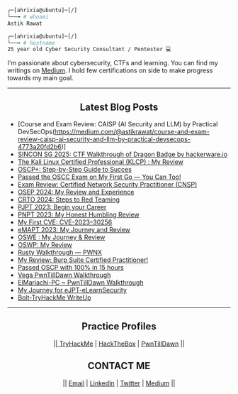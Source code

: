 ```bash
┌─[ahrixia@ubuntu]─[/]
└──╼ # whoami
Astik Rawat

┌─[ahrixia@ubuntu]─[/]
└──╼ # hostname
25 year old Cyber Security Consultant / Pentester 💻
```

I'm passionate about cybersecurity, CTFs and learning. You can find my writings on [Medium](https://astikrawat.medium.com/). 
I hold few certifications on side to make progress towards my main goal.

  ---

<h2 align='center'> Latest Blog Posts </h2>

<!-- BLOG-POST-LIST:START -->
- [Course and Exam Review: CAISP (AI Security and LLM) by Practical DevSecOps(https://medium.com/@astikrawat/course-and-exam-review-caisp-ai-security-and-llm-by-practical-devsecops-4773a20fd2b6)]
- [SINCON SG 2025: CTF Walkthrough of Dragon Badge by hackerware.io](https://astikrawat.medium.com/sincon-sg-2025-ctf-walkthrough-of-dragon-badge-by-hackerware-io-1efb31322f10)
- [The Kali Linux Certified Professional (KLCP) : My Review](https://astikrawat.medium.com/the-kali-linux-certified-professional-klcp-my-review-a72fb918c0f7)
- [OSCP+: Step-by-Step Guide to Succes](https://astikrawat.medium.com/oscp-step-by-step-guide-to-success-9ff3d189dbb2)
- [Passed the OSCC Exam on My First Go — You Can Too!](https://astikrawat.medium.com/passed-the-oscc-exam-on-my-first-go-you-can-too-b2898047d8b6)
- [Exam Review: Certified Network Security Practitioner (CNSP)](https://astikrawat.medium.com/exam-review-certified-network-security-practitioner-cnsp-dbb6740a836f)
- [OSEP 2024: My Review and Experience](https://astikrawat.medium.com/osep-2024-my-review-and-experience-059b753645f4)
- [CRTO 2024: Steps to Red Teaming](https://astikrawat.medium.com/crto-2024-steps-to-red-teaming-4f195945d694)
- [PJPT 2023: Begin your Career](https://astikrawat.medium.com/pjpt-2023-begin-your-career-b0b3a6f323af)
- [PNPT 2023: My Honest Humbling Review](https://astikrawat.medium.com/pnpt-2023-my-honest-humbling-review-24786b34cc77)
- [My First CVE: CVE-2023–30256](https://astikrawat.medium.com/my-first-cve-cve-2023-30256-63bc0de6c9f3)
- [eMAPT 2023: My Journey and Review](https://astikrawat.medium.com/emapt-2023-my-journey-and-review-f4b501d09f61)
- [OSWE : My Journey & Review](https://astikrawat.medium.com/oswe-2022-my-journey-review-df9e34e89629)
- [OSWP: My Review](https://astikrawat.medium.com/oswp-my-review-1154beafe8d2)
- [Rusty Walkthrough — PWNX](https://astikrawat.medium.com/rusty-walkthrough-pwnx-6b6b049a1528)
- [My Review: Burp Suite Certified Practitioner!](https://astikrawat.medium.com/my-review-burp-suite-certified-practitioner-8269bb8e382f)
- [Passed OSCP with 100% in 15 hours](https://astikrawat.medium.com/passed-oscp-with-100-in-15-hours-91d19ef766aa)
- [Vega PwnTillDawn Walkthrough](https://astikrawat.medium.com/vega-pwntilldawn-walkthrough-e1fd01cbc473)
- [ElMariachi-PC ~ PwnTillDawn Walkthrough](https://astikrawat.medium.com/elmariachi-pc-pwntilldawn-walkthrough-7c8468bd836a)
- [My Journey for eJPT-eLearnSecurity](https://astikrawat.medium.com/my-journey-for-ejpt-elearnsecurity-79ef105959f0)
- [Bolt-TryHackMe WriteUp](https://astikrawat.medium.com/bolt-tryhackme-writeup-9497c28ec213)
<!-- BLOG-POST-LIST:END -->

<!--Blog Post Workflow repo : https://github.com/gautamkrishnar/blog-post-workflow -->
<!-- Thanks to Gautam for blog workflow -->
  ------

<h2 align='center'> Practice Profiles </h2>

<p align='center'>
||<a href = "https://www.tryhackme.com/p/ahrixia"> TryHackMe</a> |
<a href = "https://www.hackthebox.eu/home/users/profile/213035"> HackTheBox</a> |
<a href = "https://www.online.pwntilldawn.com/Achievements/2048"> PwnTillDawn</a> ||

<h2 align='center'> CONTACT ME </h2>

<p align='center'>
|| <a href = "mailto: astikrawat@outlook.com"> Email</a> |
  <a href="https://www.linkedin.com/in/astikrawat/"> LinkedIn</a> |
  <a href="https://twitter.com/ahrixia"> Twitter</a> |
  <a href="https://astikrawat.medium.com"> Medium</a> ||
</p>
